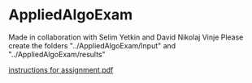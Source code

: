 # AppliedAlgoExam
Made in collaboration with Selim Yetkin and David Nikolaj Vinje
Please create the folders "../AppliedAlgoExam/Input" and "../AppliedAlgoExam/results"



[instructions for assignment.pdf](https://github.com/rares1996/AppliedAlgorithmsExam/files/11523915/instructions.pdf)
